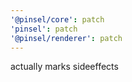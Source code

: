 ```yaml
---
'@pinsel/core': patch
'pinsel': patch
'@pinsel/renderer': patch
---
```


actually marks sideeffects
